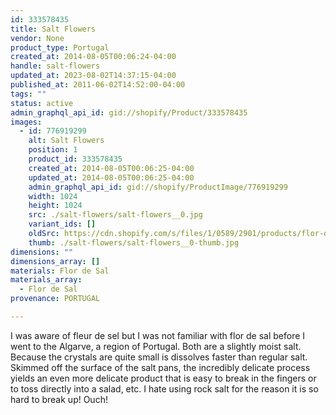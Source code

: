 ```yaml
---
id: 333578435
title: Salt Flowers
vendor: None
product_type: Portugal
created_at: 2014-08-05T00:06:24-04:00
handle: salt-flowers
updated_at: 2023-08-02T14:37:15-04:00
published_at: 2011-06-02T14:52:00-04:00
tags: ""
status: active
admin_graphql_api_id: gid://shopify/Product/333578435
images:
  - id: 776919299
    alt: Salt Flowers
    position: 1
    product_id: 333578435
    created_at: 2014-08-05T00:06:25-04:00
    updated_at: 2014-08-05T00:06:25-04:00
    admin_graphql_api_id: gid://shopify/ProductImage/776919299
    width: 1024
    height: 1024
    src: ./salt-flowers/salt-flowers__0.jpg
    variant_ids: []
    oldSrc: https://cdn.shopify.com/s/files/1/0589/2901/products/flor-de-sal.jpeg?v=1407211585
    thumb: ./salt-flowers/salt-flowers__0-thumb.jpg
dimensions: ""
dimensions_array: []
materials: Flor de Sal
materials_array:
  - Flor de Sal
provenance: PORTUGAL

---
```


I was aware of fleur de sel but I was not familiar with flor de sal before I went to the Algarve, a region of Portugal. Both are a slightly moist salt. Because the crystals are quite small is dissolves faster than regular salt. Skimmed off the surface of the salt pans, the incredibly delicate process yields an even more delicate product that is easy to break in the fingers or to toss directly into a salad, etc. I hate using rock salt for the reason it is so hard to break up! Ouch!